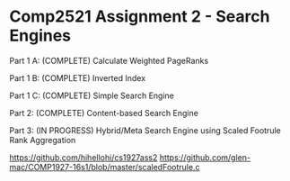 # Comp2521 Assignment 2 - Search Engines

Part 1 A: (COMPLETE)
Calculate Weighted PageRanks

Part 1 B: (COMPLETE)
Inverted Index

Part 1 C: (COMPLETE)
Simple Search Engine

Part 2: (COMPLETE)
Content-based Search Engine

Part 3: (IN PROGRESS)
Hybrid/Meta Search Engine using Scaled Footrule Rank Aggregation 


https://github.com/hihellohi/cs1927ass2
https://github.com/glen-mac/COMP1927-16s1/blob/master/scaledFootrule.c
